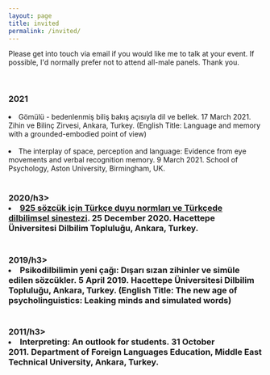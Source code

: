```yaml
---
layout: page
title: invited
permalink: /invited/
---
```


<p>Please get into touch via email if you would like me to talk at your event. If possible, I'd normally prefer not to attend all-male panels. Thank you.</p><br>

<h3>2021</h3>

<li>Gömülü - bedenlenmiş biliş bakış açısıyla dil ve bellek. 17 March 2021. Zihin ve Bilinç Zirvesi, Ankara, Turkey. (English Title: Language and memory with a grounded-embodied point of view)</li><br>

<li>The interplay of space, perception and language: Evidence from eye movements and verbal recognition memory. 9 March 2021. School of Psychology, Aston University, Birmingham, UK.</li><br>

<h3>2020/h3>

<li><a href="https://youtu.be/tmsFJWQqPX8">925 sözcük için Türkçe duyu normları ve Türkçede dilbilimsel sinestezi</a>. 25 December 2020. Hacettepe Üniversitesi Dilbilim Topluluğu, Ankara, Turkey.</li><br>

<h3>2019/h3>

<li>Psikodilbilimin yeni çağı: Dışarı sızan zihinler ve simüle edilen sözcükler. 5 April 2019. Hacettepe Üniversitesi Dilbilim Topluluğu, Ankara, Turkey. (English Title: The new age of psycholinguistics: Leaking minds and simulated words)</li><br>

<h3>2011/h3>

<li>Interpreting: An outlook for students. 31 October 2011. Department of Foreign Languages Education, Middle East Technical University, Ankara, Turkey.</li><br>
